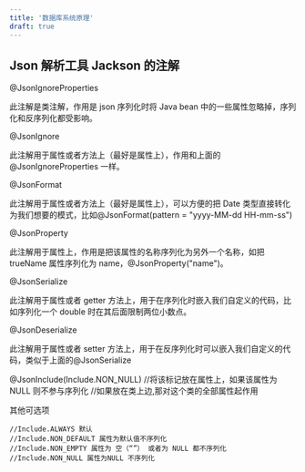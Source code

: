 ```yaml
---
title: '数据库系统原理'
draft: true
---
```


## Json 解析工具 Jackson 的注解

@JsonIgnoreProperties

此注解是类注解，作用是 json 序列化时将 Java bean 中的一些属性忽略掉，序列化和反序列化都受影响。

@JsonIgnore

此注解用于属性或者方法上（最好是属性上），作用和上面的@JsonIgnoreProperties 一样。

@JsonFormat

此注解用于属性或者方法上（最好是属性上），可以方便的把 Date 类型直接转化为我们想要的模式，比如@JsonFormat(pattern = "yyyy-MM-dd HH-mm-ss")

@JsonProperty

此注解用于属性上，作用是把该属性的名称序列化为另外一个名称，如把 trueName 属性序列化为 name，@JsonProperty("name")。

@JsonSerialize

此注解用于属性或者 getter 方法上，用于在序列化时嵌入我们自定义的代码，比如序列化一个 double 时在其后面限制两位小数点。

@JsonDeserialize

此注解用于属性或者 setter 方法上，用于在反序列化时可以嵌入我们自定义的代码，类似于上面的@JsonSerialize

@JsonInclude(Include.NON_NULL)
//将该标记放在属性上，如果该属性为 NULL 则不参与序列化
//如果放在类上边,那对这个类的全部属性起作用

其他可选项

```
//Include.ALWAYS 默认
//Include.NON_DEFAULT 属性为默认值不序列化
//Include.NON_EMPTY 属性为 空（“”） 或者为 NULL 都不序列化
//Include.NON_NULL 属性为NULL 不序列化
```
